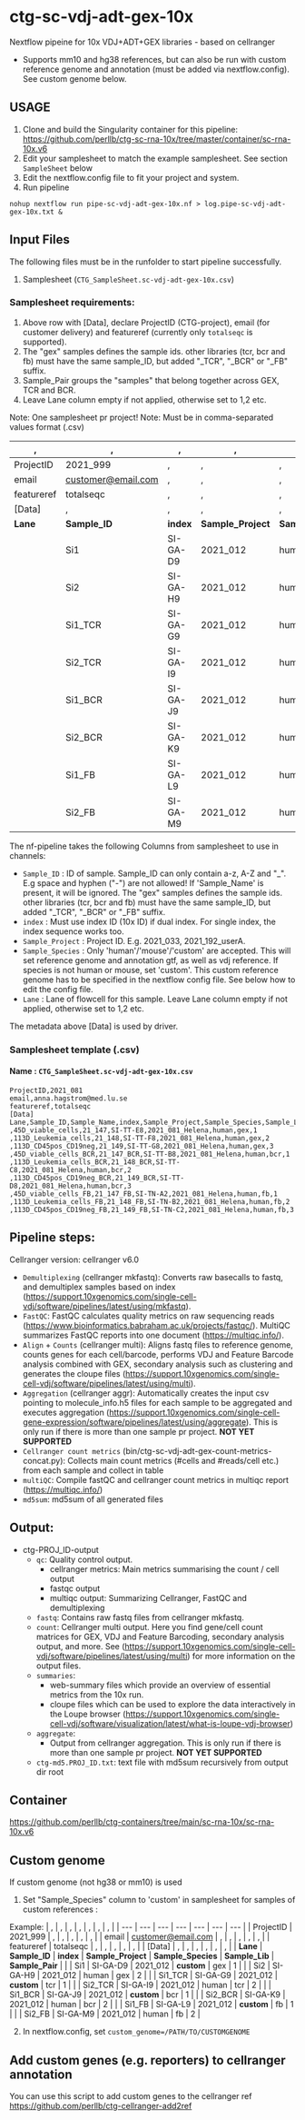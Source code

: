 # ctg-sc-vdj-adt-gex-10x
Nextflow pipeine for 10x VDJ+ADT+GEX libraries - based on cellranger

- Supports mm10 and hg38 references, but can also be run with custom reference genome and annotation (must be added via nextflow.config). See custom genome below.

## USAGE

1. Clone and build the Singularity container for this pipeline: https://github.com/perllb/ctg-sc-rna-10x/tree/master/container/sc-rna-10x.v6
2. Edit your samplesheet to match the example samplesheet. See section `SampleSheet` below
3. Edit the nextflow.config file to fit your project and system. 
4. Run pipeline 
```
nohup nextflow run pipe-sc-vdj-adt-gex-10x.nf > log.pipe-sc-vdj-adt-gex-10x.txt &
```

## Input Files

The following files must be in the runfolder to start pipeline successfully.

1. Samplesheet (`CTG_SampleSheet.sc-vdj-adt-gex-10x.csv`)

### Samplesheet requirements:

1. Above row with [Data], declare ProjectID (CTG-project), email (for customer delivery) and featureref (currently only `totalseqc` is supported).
2. The "gex" samples defines the sample ids. other libraries (tcr, bcr and fb) must have the same sample_ID, but added "_TCR", "_BCR" or "_FB" suffix. 
3. Sample_Pair groups the "samples" that belong together across GEX, TCR and BCR.
4. Leave Lane column empty if not applied, otherwise set to 1,2 etc.
 
Note: One samplesheet pr project!
Note: Must be in comma-separated values format (.csv)

| , | , | , | , | , | , | , |
| --- | --- | --- | --- | --- | --- | --- |
| ProjectID | 2021_999 | , | , | , | , | , |
| email | customer@email.com | , | , | , | , | , |
| featureref | totalseqc | , | , | , | , | , |
| [Data] | , | , | , | , | , | , |
| **Lane** | **Sample_ID** | **index** | **Sample_Project** | **Sample_Species** | **Sample_Lib** | **Sample_Pair** |
|  | Si1 | SI-GA-D9 | 2021_012 | human | gex | 1 |
|  | Si2 | SI-GA-H9 | 2021_012 | human | gex | 2 |
|  | Si1_TCR | SI-GA-G9 | 2021_012 | human | tcr | 1 |
|  | Si2_TCR | SI-GA-I9 | 2021_012 | human | tcr | 2 |
|  | Si1_BCR | SI-GA-J9 | 2021_012 | human | bcr | 1 |
|  | Si2_BCR | SI-GA-K9 | 2021_012 | human | bcr | 2 |
|  | Si1_FB | SI-GA-L9 | 2021_012 | human | fb | 1 |
|  | Si2_FB | SI-GA-M9 | 2021_012 | human | fb | 2 |


The nf-pipeline takes the following Columns from samplesheet to use in channels:

- `Sample_ID` : ID of sample. Sample_ID can only contain a-z, A-Z and "_".  E.g space and hyphen ("-") are not allowed! If 'Sample_Name' is present, it will be ignored. The "gex" samples defines the sample ids. other libraries (tcr, bcr and fb) must have the same sample_ID, but added "_TCR", "_BCR" or "_FB" suffix. 
- `index` : Must use index ID (10x ID) if dual index. For single index, the index sequence works too.
- `Sample_Project` : Project ID. E.g. 2021_033, 2021_192_userA.
- `Sample_Species` : Only 'human'/'mouse'/'custom' are accepted. This will set reference genome and annotation gtf, as well as vdj reference. If species is not human or mouse, set 'custom'. This custom reference genome has to be specified in the nextflow config file. See below how to edit the config file.
- `Lane` : Lane of flowcell for this sample. Leave Lane column empty if not applied, otherwise set to 1,2 etc. 

The metadata above [Data] is used by driver.

### Samplesheet template (.csv)

#### Name : `CTG_SampleSheet.sc-vdj-adt-gex-10x.csv`
```
ProjectID,2021_081
email,anna.hagstrom@med.lu.se
featureref,totalseqc
[Data]
Lane,Sample_ID,Sample_Name,index,Sample_Project,Sample_Species,Sample_Lib,Sample_Pair
,45D_viable_cells,21_147,SI-TT-E8,2021_081_Helena,human,gex,1
,113D_Leukemia_cells,21_148,SI-TT-F8,2021_081_Helena,human,gex,2
,113D_CD45pos_CD19neg,21_149,SI-TT-G8,2021_081_Helena,human,gex,3
,45D_viable_cells_BCR,21_147_BCR,SI-TT-B8,2021_081_Helena,human,bcr,1
,113D_Leukemia_cells_BCR,21_148_BCR,SI-TT-C8,2021_081_Helena,human,bcr,2
,113D_CD45pos_CD19neg_BCR,21_149_BCR,SI-TT-D8,2021_081_Helena,human,bcr,3
,45D_viable_cells_FB,21_147_FB,SI-TN-A2,2021_081_Helena,human,fb,1
,113D_Leukemia_cells_FB,21_148_FB,SI-TN-B2,2021_081_Helena,human,fb,2
,113D_CD45pos_CD19neg_FB,21_149_FB,SI-TN-C2,2021_081_Helena,human,fb,3
``` 


## Pipeline steps:

Cellranger version: cellranger v6.0 

* `Demultiplexing` (cellranger mkfastq): Converts raw basecalls to fastq, and demultiplex samples based on index (https://support.10xgenomics.com/single-cell-vdj/software/pipelines/latest/using/mkfastq).
* `FastQC`: FastQC calculates quality metrics on raw sequencing reads (https://www.bioinformatics.babraham.ac.uk/projects/fastqc/). MultiQC summarizes FastQC reports into one document (https://multiqc.info/).
* `Align` + `Counts` (cellranger multi): Aligns fastq files to reference genome, counts genes for each cell/barcode, performs VDJ and Feature Barcode analysis combined with GEX, secondary analysis such as clustering and generates the cloupe files (https://support.10xgenomics.com/single-cell-vdj/software/pipelines/latest/using/multi).
* `Aggregation` (cellranger aggr): Automatically creates the input csv pointing to molecule_info.h5 files for each sample to be aggregated and executes aggregation (https://support.10xgenomics.com/single-cell-gene-expression/software/pipelines/latest/using/aggregate). This is only run if there is more than one sample pr project. **NOT YET SUPPORTED**
* `Cellranger count metrics` (bin/ctg-sc-vdj-adt-gex-count-metrics-concat.py): Collects main count metrics (#cells and #reads/cell etc.) from each sample and collect in table
* `multiQC`: Compile fastQC and cellranger count metrics in multiqc report (https://multiqc.info/)
 * `md5sum`: md5sum of all generated files


## Output:
* ctg-PROJ_ID-output
    * `qc`: Quality control output. 
        * cellranger metrics: Main metrics summarising the count / cell output 
        * fastqc output 
        * multiqc output: Summarizing Cellranger, FastQC and demultiplexing 
    * `fastq`: Contains raw fastq files from cellranger mkfastq.
    * `count`: Cellranger multi output. Here you find gene/cell count matrices for GEX, VDJ and Feature Barcoding, secondary analysis output, and more. See (https://support.10xgenomics.com/single-cell-vdj/software/pipelines/latest/using/multi) for more information on the output files.
    * `summaries`: 
        * web-summary files which provide an overview of essential metrics from the 10x run. 
        * cloupe files which can be used to explore the data interactively in the Loupe browser (https://support.10xgenomics.com/single-cell-vdj/software/visualization/latest/what-is-loupe-vdj-browser)  
    * `aggregate`:
        * Output from cellranger aggregation. This is only run if there is more than one sample pr project. **NOT YET SUPPORTED**
    * `ctg-md5.PROJ_ID.txt`: text file with md5sum recursively from output dir root    


## Container
https://github.com/perllb/ctg-containers/tree/main/sc-rna-10x/sc-rna-10x.v6

## Custom genome 

If custom genome (not hg38 or mm10) is used

1. Set "Sample_Species" column to 'custom' in samplesheet for samples of custom references :

Example:
| , | , | , | , | , | , | , |
| --- | --- | --- | --- | --- | --- | --- |
| ProjectID | 2021_999 | , | , | , | , | , |
| email | customer@email.com | , | , | , | , | , |
| featureref | totalseqc | , | , | , | , | , |
| [Data] | , | , | , | , | , | , |
| **Lane** | **Sample_ID** | **index** | **Sample_Project** | **Sample_Species** | **Sample_Lib** | **Sample_Pair** |
|  | Si1 | SI-GA-D9 | 2021_012 | **custom** | gex | 1 |
|  | Si2 | SI-GA-H9 | 2021_012 | human | gex | 2 |
|  | Si1_TCR | SI-GA-G9 | 2021_012 | **custom** | tcr | 1 |
|  | Si2_TCR | SI-GA-I9 | 2021_012 | human | tcr | 2 |
|  | Si1_BCR | SI-GA-J9 | 2021_012 | **custom** | bcr | 1 |
|  | Si2_BCR | SI-GA-K9 | 2021_012 | human | bcr | 2 |
|  | Si1_FB | SI-GA-L9 | 2021_012 | **custom** | fb | 1 |
|  | Si2_FB | SI-GA-M9 | 2021_012 | human | fb | 2 |
 
 2. In nextflow.config, set 
 `custom_genome=/PATH/TO/CUSTOMGENOME`
 
## Add custom genes (e.g. reporters) to cellranger annotation

You can use this script to add custom genes to the cellranger ref
https://github.com/perllb/ctg-cellranger-add2ref
